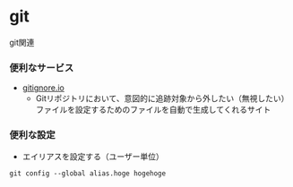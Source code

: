 # git
git関連

### 便利なサービス
* [gitignore.io](https://www.toptal.com/developers/gitignore)
    * Gitリポジトリにおいて、意図的に追跡対象から外したい（無視したい）ファイルを設定するためのファイルを自動で生成してくれるサイト

### 便利な設定
* エイリアスを設定する（ユーザー単位）
```
git config --global alias.hoge hogehoge
```
